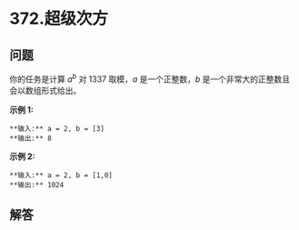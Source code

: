 # 372.超级次方

## 问题

你的任务是计算 *a*<sup><em>b</em></sup> 对 1337 取模，*a* 是一个正整数，*b* 是一个非常大的正整数且会以数组形式给出。

**示例 1:**

```
**输入:** a = 2, b = [3]
**输出:** 8

```

**示例 2:**

```
**输入:** a = 2, b = [1,0]
**输出:** 1024
```



## 解答

